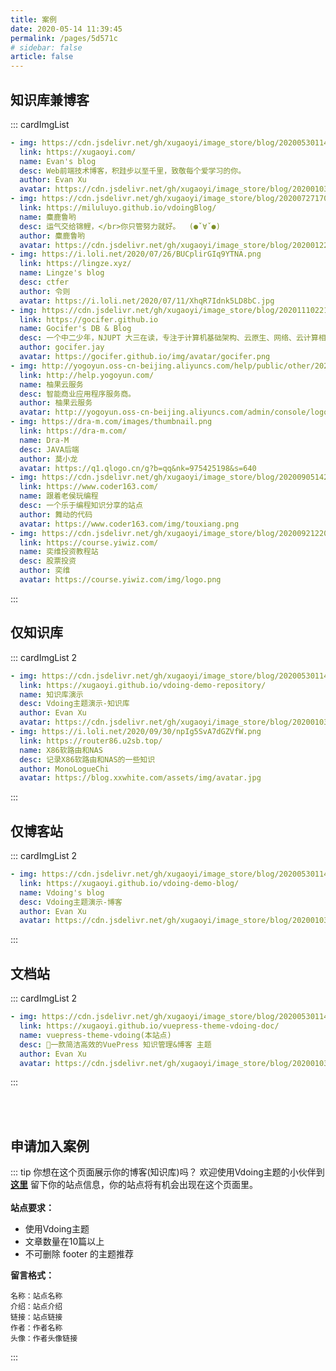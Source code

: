 ```yaml
---
title: 案例
date: 2020-05-14 11:39:45
permalink: /pages/5d571c
# sidebar: false
article: false
---
```


<!--
## 这个主题可以做什么？
* 案例1：[知识库兼博客站](https://xugaoyi.com/)
* 案例2：[仅博客站](https://xugaoyi.github.io/vdoing-demo-blog/)
* 案例3：[仅知识库](https://xugaoyi.github.io/vdoing-demo-repository/)
* 案例4：文档站(本站点) -->

## 知识库兼博客
::: cardImgList
```yaml
- img: https://cdn.jsdelivr.net/gh/xugaoyi/image_store/blog/20200530114033.png
  link: https://xugaoyi.com/
  name: Evan's blog
  desc: Web前端技术博客，积跬步以至千里，致敬每个爱学习的你。
  author: Evan Xu
  avatar: https://cdn.jsdelivr.net/gh/xugaoyi/image_store/blog/20200103123203.jpg
- img: https://cdn.jsdelivr.net/gh/xugaoyi/image_store/blog/20200727170555.jpg
  link: https://miluluyo.github.io/vdoingBlog/
  name: 麋鹿鲁哟
  desc: 运气交给锦鲤，</br>你只管努力就好。  (●ˇ∀ˇ●)
  author: 麋鹿鲁哟
  avatar: https://cdn.jsdelivr.net/gh/xugaoyi/image_store/blog/20200122153807.jpg
- img: https://i.loli.net/2020/07/26/BUCplirGIq9YTNA.png
  link: https://lingze.xyz/
  name: Lingze's blog
  desc: ctfer
  author: 令则
  avatar: https://i.loli.net/2020/07/11/XhqR7Idnk5LD8bC.jpg
- img: https://cdn.jsdelivr.net/gh/xugaoyi/image_store/blog/20201110221457.png
  link: https://gocifer.github.io
  name: Gocifer's DB & Blog
  desc: 一个中二少年，NJUPT 大三在读，专注于计算机基础架构、云原生、网络、云计算相关技术的所学、所思、所行、所想。
  author: gocifer.jay
  avatar: https://gocifer.github.io/img/avatar/gocifer.png
- img: http://yogoyun.oss-cn-beijing.aliyuncs.com/help/public/other/20200630125515.png
  link: http://help.yogoyun.com/
  name: 柚果云服务
  desc: 智能商业应用程序服务商。
  author: 柚果云服务
  avatar: http://yogoyun.oss-cn-beijing.aliyuncs.com/admin/console/logo.png
- img: https://dra-m.com/images/thumbnail.png
  link: https://dra-m.com/
  name: Dra-M
  desc: JAVA后端
  author: 莫小龙
  avatar: https://q1.qlogo.cn/g?b=qq&nk=975425198&s=640
- img: https://cdn.jsdelivr.net/gh/xugaoyi/image_store/blog/20200905142134.png
  link: https://www.coder163.com/
  name: 跟着老侯玩编程
  desc: 一个乐于编程知识分享的站点
  author: 舞动的代码
  avatar: https://www.coder163.com/img/touxiang.png
- img: https://cdn.jsdelivr.net/gh/xugaoyi/image_store/blog/20200921220111.png
  link: https://course.yiwiz.com/
  name: 奕维投资教程站
  desc: 股票投资
  author: 奕维
  avatar: https://course.yiwiz.com/img/logo.png
```
:::

## 仅知识库
::: cardImgList 2
```yaml
- img: https://cdn.jsdelivr.net/gh/xugaoyi/image_store/blog/20200530114035.png
  link: https://xugaoyi.github.io/vdoing-demo-repository/
  name: 知识库演示
  desc: Vdoing主题演示-知识库
  author: Evan Xu
  avatar: https://cdn.jsdelivr.net/gh/xugaoyi/image_store/blog/20200103123203.jpg
- img: https://i.loli.net/2020/09/30/npIg5SvA7dGZVfW.png
  link: https://router86.u2sb.top/
  name: X86软路由和NAS
  desc: 记录X86软路由和NAS的一些知识
  author: MonoLogueChi
  avatar: https://blog.xxwhite.com/assets/img/avatar.jpg
```
:::

## 仅博客站
::: cardImgList 2
```yaml
- img: https://cdn.jsdelivr.net/gh/xugaoyi/image_store/blog/20200530114034.png
  link: https://xugaoyi.github.io/vdoing-demo-blog/
  name: Vdoing's blog
  desc: Vdoing主题演示-博客
  author: Evan Xu
  avatar: https://cdn.jsdelivr.net/gh/xugaoyi/image_store/blog/20200103123203.jpg
```
:::

## 文档站
::: cardImgList 2
```yaml
- img: https://cdn.jsdelivr.net/gh/xugaoyi/image_store/blog/20200530114036.png
  link: https://xugaoyi.github.io/vuepress-theme-vdoing-doc/
  name: vuepress-theme-vdoing(本站点)
  desc: 🚀一款简洁高效的VuePress 知识管理&博客 主题
  author: Evan Xu
  avatar: https://cdn.jsdelivr.net/gh/xugaoyi/image_store/blog/20200103123203.jpg
```
:::

</br></br>

## 申请加入案例

::: tip 你想在这个页面展示你的博客(知识库)吗？
欢迎使用Vdoing主题的小伙伴到 [**这里**](https://github.com/xugaoyi/vuepress-theme-vdoing/issues/358) 留下你的站点信息，你的站点将有机会出现在这个页面里。</br></br>
**站点要求：**
* 使用Vdoing主题
* 文章数量在10篇以上
* 不可删除 footer 的主题推荐

**留言格式：**
```
名称：站点名称
介绍：站点介绍
链接：站点链接
作者：作者名称
头像：作者头像链接
```
:::
